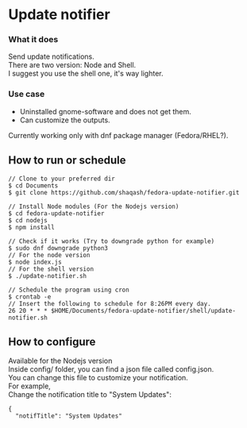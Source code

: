 # Update notifier
### What it does
Send update notifications.  
There are two version: Node and Shell.  
I suggest you use the shell one, it's way lighter.  
### Use case
* Uninstalled gnome-software and does not get them.
* Can customize the outputs.

Currently working only with dnf package manager (Fedora/RHEL?).

## How to run or schedule
```
// Clone to your preferred dir
$ cd Documents
$ git clone https://github.com/shaqash/fedora-update-notifier.git

// Install Node modules (For the Nodejs version)
$ cd fedora-update-notifier
$ cd nodejs
$ npm install

// Check if it works (Try to downgrade python for example)
$ sudo dnf downgrade python3
// For the node version
$ node index.js
// For the shell version
$ ./update-notifier.sh

// Schedule the program using cron
$ crontab -e
// Insert the following to schedule for 8:26PM every day.
26 20 * * * $HOME/Documents/fedora-update-notifier/shell/update-notifier.sh
```
## How to configure
Available for the Nodejs version  
Inside config/ folder, you can find a json file called config.json.  
You can change this file to customize your notification.  
For example,  
Change the notification title to "System Updates":  
```
{
  "notifTitle": "System Updates"
```
